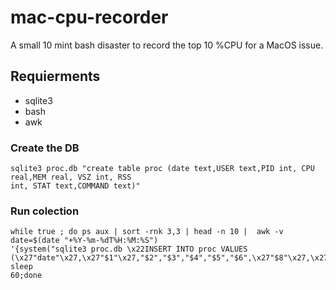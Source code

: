 # mac-cpu-recorder
A small 10 mint bash disaster to record the top 10 %CPU for a MacOS issue. 

## Requierments

 - sqlite3
 - bash
 - awk

### Create the DB

```
sqlite3 proc.db "create table proc (date text,USER text,PID int, CPU real,MEM real, VSZ int, RSS
int, STAT text,COMMAND text)"
```

### Run colection

```
while true ; do ps aux | sort -rnk 3,3 | head -n 10 |  awk -v date=$(date "+%Y-%m-%dT%H:%M:%S")
'{system("sqlite3 proc.db \x22INSERT INTO proc VALUES
(\x27"date"\x27,\x27"$1"\x27,"$2","$3","$4","$5","$6",\x27"$8"\x27,\x27"$11$12"\x27\)\x22")}'; sleep
60;done
```
